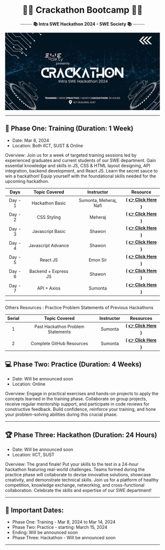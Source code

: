<div align = "center">
  
# 👨‍💻 Crackathon Bootcamp 👨‍💻

------ **📚 Intra SWE Hackathon 2024 - SWE Society 📚** ------

![](./assets/banner.jpg)

</div>

<hr>

## 🚀 Phase One: Training (Duration: 1 Week)

- Date: Mar 8, 2024
- Location: Both IICT, SUST & Online

Overview: Join us for a week of targeted training sessions led by experienced graduates and current students of our SWE department. Gain essential knowledge and skills in JS, CSS & HTML layout designing, API integration, backend development, and React JS. Learn the secret sauce to win a hackathon! Equip yourself with the foundational skills needed for the upcoming hackathon.

| **Days** |  **Topic Covered**   |     **Instructor**     |                            **Resource**                             |
| :------: | :------------------: | :--------------------: | :-----------------------------------------------------------------: |
| Day - 1  |   Hackathon Basic    | Sumonta, Meheraj, Nafi |  **( [👉 Click Here](./Day%20-%201%20-%20Hackathon%20Basics/) )**   |
| Day - 2  |     CSS Styling      |        Meheraj         |     **( [👉 Click Here](./Day%20-%202%20-%20CSS%20Styling/) )**     |
| Day - 3  |   Javascript Basic   |         Shawon         |  **( [👉 Click Here](./Day%20-%202%20-%20Javascript%20Basics/) )**  |
| Day - 4  |  Javascript Advance  |         Shawon         | **( [👉 Click Here](./Day%20-%203%20-%20Javascript%20Advance/) )**  |
| Day - 5  |       React JS       |        Emon Sir        |      **( [👉 Click Here](./Day%20-%205%20-%20React%20JS//) )**      |
| Day - 6  | Backend + Express JS |         Shawon         | **( [👉 Click Here](./Day%20-%206%20-%20Backend%20+%20Express/) )** |
| Day - 7  |     API + Axios      |        Sumonta         |    **( [👉 Click Here](./Day%20-%207%20-%20API%20+%20Axios/) )**    |

<hr>

Others Resources : Practice Problem Statements of Previous Hackathons

| **Serial** |         **Topic Covered**         | **Instructor** |                                 **Resources**                                 |
| :--------: | :-------------------------------: | :------------: | :---------------------------------------------------------------------------: |
|     1      | Past Hackathon Problem Statements |    Sumonta     | **( [👉 Click Here](./Past%20Hackathons%20Problem%20Statements/README.md) )** |
|     2      |     Complete GitHub Resources     |    Sumonta     |   **( [👉 Click Here](./GitHub%20Colllaboration%20Resources/README.md) )**    |

## 💻 Phase Two: Practice (Duration: 4 Weeks)

- Date: Will be announced soon
- Location: Online

Overview: Engage in practical exercises and hands-on projects to apply the concepts learned in the training phase. Collaborate on group projects, receive regular mentorship support, and participate in code reviews for constructive feedback. Build confidence, reinforce your training, and hone your problem-solving abilities during this crucial phase.

<hr>

## 🏆 Phase Three: Hackathon (Duration: 24 Hours)

- Date: Will be announced soon
- Location: IICT, SUST

Overview: The grand finale! Put your skills to the test in a 24-hour hackathon featuring real-world challenges. Teams formed during the practice phase will collaborate to devise innovative solutions, showcase creativity, and demonstrate technical skills. Join us for a platform of healthy competition, knowledge exchange, networking, and cross-functional collaboration. Celebrate the skills and expertise of our SWE department!

<hr>

## 📅 Important Dates:

- Phase One: Training - Mar 8, 2024 to Mar 14, 2024
- Phase Two: Practice - starting: March 15, 2024
- Ending: Will be announced soon
- Phase Three: Hackathon - Will be announced soon

<hr>
